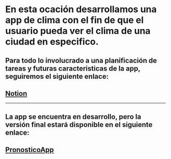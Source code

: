 # En esta ocación desarrollamos una app de clima con el fin de que el usuario pueda ver el clima de una ciudad en especifico.

## Para todo lo involucrado a una planificación de tareas y futuras caracteristicas de la app, seguiremos el siguiente enlace:

 ## [Notion](https://apple-bosworth-480.notion.site/bcb62f455c3d4773af9208f5ebed85c7?v=2e8ae4788b4844d68b4fdb4294a201df)

---
 ## La app se encuentra en desarrollo, pero la versión final estará disponible en el siguiente enlace:

## [PronosticoApp](https://pronostico-e8h3jsijx-lucas9704.vercel.app)

